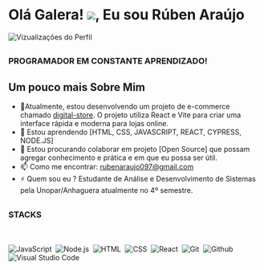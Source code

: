 <h1 align="left"> Olá Galera! <img src="https://raw.githubusercontent.com/kaueMarques/kaueMarques/master/hi.gif" widht="30px">, Eu sou Rúben Araújo</h1>

<p align="left"> <img src="https://komarev.com/ghpvc/?username=ruben-araujo&color=yellow" alt="Vizualizações do Perfil" /> </p>

## <h3 align="left">PROGRAMADOR EM CONSTANTE APRENDIZADO! </h3>

## Um pouco mais Sobre Mim
- 🔭Atualmente, estou desenvolvendo um projeto de e-commerce chamado [digital-store](https://github.com/ruben-araujo/digital-store.git). O projeto utiliza React e Vite para criar uma interface rápida e moderna para lojas online.
- 🌱 Estou aprendendo [HTML, CSS, JAVASCRIPT, REACT, CYPRESS, NODE.JS]
- 👯 Estou procurando colaborar em projeto [Open Source] que possam agregar conhecimento e prática e em que eu possa ser útil.
- 📫 Como me encontrar: rubenaraujo097@gmail.com
- ⚡ Quem sou eu ? Estudante de Análise e Desenvolvimento de Sistemas pela Unopar/Anhaguera atualmente no 4º semestre.

## <h3 align="left"> STACKS </h3>
<br><br>
![JavaScript](https://img.shields.io/badge/-JavaScript-05122A?style=flat&logo=javascript)&nbsp;
![Node.js](https://img.shields.io/badge/-Node.js-05122A?style=flat&logo=node.js)&nbsp;
![HTML](https://img.shields.io/badge/-HTML-05122A?style=flat&logo=HTML5)&nbsp;
![CSS](https://img.shields.io/badge/-CSS-05122A?style=flat&logo=CSS3&logoColor=1572b6)&nbsp;
![React](https://img.shields.io/badge/-React-05122A?style=flat&logo=react)&nbsp;
![Git](https://img.shields.io/badge/-Git-05122A?style=flat&logo=git)&nbsp;
![Github](https://img.shields.io/badge/-Github-05122A?style=flat&logo=github)&nbsp;
![Visual Studio Code](https://img.shields.io/badge/-Visual%20Studio%20Code-05122A?style=flat&logo=visual-studio-code&logoColor=007ACC)&nbsp;
